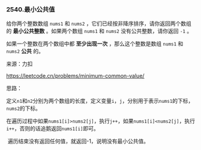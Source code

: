 ### 2540.最小公共值

给你两个整数数组 `nums1` 和 `nums2` ，它们已经按非降序排序，请你返回两个数组的 **最小公共整数** 。如果两个数组 `nums1` 和 `nums2` 没有公共整数，请你返回 `-1` 。

如果一个整数在两个数组中都 **至少出现一次** ，那么这个整数是数组 `nums1` 和 `nums2` **公共** 的。

来源：力扣

https://leetcode.cn/problems/minimum-common-value/

思路：

​		定义`n1`和`n2`分别为两个数组的长度，定义变量`i`，`j`，分别用于表示`nums1`的下标，`nums2`的下标。

​		在遍历过程中如果`nums1[i]>nums2[j]`，执行`j++`，如果`nums1[i]<nums2[j]`，执行`i++`，否则的话追鹅返回`nums1[i]`即可。

​		遍历结束没有返回任何值，就返回-1，说明没有最小公共值。